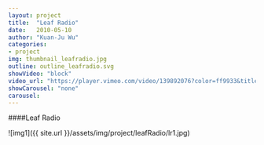 ```yaml
---
layout: project
title:  "Leaf Radio"
date:   2010-05-10
author: "Kuan-Ju Wu"
categories:
- project
img: thumbnail_leafradio.jpg
outline: outline_leafradio.svg
showVideo: "block"
video_url: "https://player.vimeo.com/video/139892076?color=ff9933&title=0&byline=0&portrait=0"
showCarousel: "none"
carousel:
---
```

####Leaf Radio

![img1]({{ site.url }}/assets/img/project/leafRadio/lr1.jpg)
